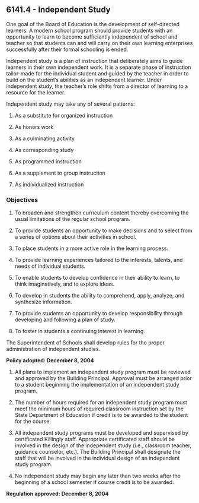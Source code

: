 ## 6141.4 - Independent Study

One goal of the Board of Education is the development of self-directed learners. A modern school program should provide students with an opportunity to learn to become sufficiently independent of school and teacher so that students can and will carry on their own learning enterprises successfully after their formal schooling is ended.

Independent study is a plan of instruction that deliberately aims to guide learners in their own independent work. It is a separate phase of instruction tailor-made for the individual student and guided by the teacher in order to build on the student’s abilities as an independent learner. Under independent study, the teacher’s role shifts from a director of learning to a resource for the learner.

Independent study may take any of several patterns:

1.  As a substitute for organized instruction

2.  As honors work

3.  As a culminating activity

4.  As corresponding study

5.  As programmed instruction

6.  As a supplement to group instruction

7.  As individualized instruction

### Objectives

1.  To broaden and strengthen curriculum content thereby overcoming the usual limitations of the regular school program.

2.  To provide students an opportunity to make decisions and to select from a series of options about their activities in school.

3.  To place students in a more active role in the learning process.

4.  To provide learning experiences tailored to the interests, talents, and needs of individual students.

5.  To enable students to develop confidence in their ability to learn, to think imaginatively, and to explore ideas.

6.  To develop in students the ability to comprehend, apply, analyze, and synthesize information.

7.  To provide students an opportunity to develop responsibility through developing and following a plan of study.

8.  To foster in students a continuing interest in learning.

The Superintendent of Schools shall develop rules for the proper administration of independent studies.

**Policy adopted:  December 8, 2004**

1.  All plans to implement an independent study program must be reviewed and approved by the Building Principal.  Approval must be arranged prior to a student beginning the implementation of an independent study program.

2.  The number of hours required for an independent study program must meet the minimum hours of required classroom instruction set by the State Department of Education if credit is to be awarded to the student for the course.

3.  All independent study programs must be developed and supervised by certificated Killingly staff.  Appropriate certificated staff should be involved in the design of the independent study (i.e., classroom teacher, guidance counselor, etc.). The Building Principal shall designate the staff that will be involved in the individual design of an independent study program.

4.  No independent study may begin any later than two weeks after the beginning of a school semester if course credit is to be awarded.

**Regulation approved:  December 8, 2004**

